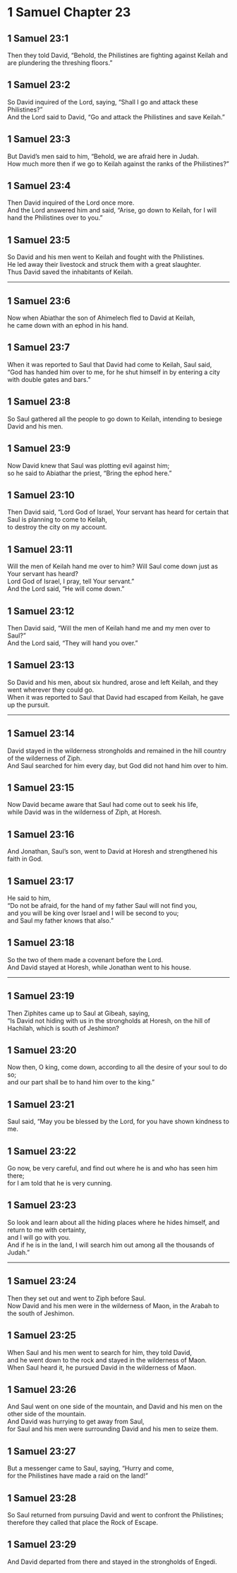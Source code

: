 # 1 Samuel Chapter 23

## 1 Samuel 23:1

Then they told David, “Behold, the Philistines are fighting against Keilah and are plundering the threshing floors.”

## 1 Samuel 23:2

So David inquired of the Lord, saying, “Shall I go and attack these Philistines?”  
And the Lord said to David, “Go and attack the Philistines and save Keilah.”

## 1 Samuel 23:3

But David’s men said to him, “Behold, we are afraid here in Judah.  
How much more then if we go to Keilah against the ranks of the Philistines?”

## 1 Samuel 23:4

Then David inquired of the Lord once more.  
And the Lord answered him and said, “Arise, go down to Keilah, for I will hand the Philistines over to you.”

## 1 Samuel 23:5

So David and his men went to Keilah and fought with the Philistines.  
He led away their livestock and struck them with a great slaughter.  
Thus David saved the inhabitants of Keilah.

---

## 1 Samuel 23:6

Now when Abiathar the son of Ahimelech fled to David at Keilah,  
he came down with an ephod in his hand.

## 1 Samuel 23:7

When it was reported to Saul that David had come to Keilah, Saul said,  
“God has handed him over to me, for he shut himself in by entering a city with double gates and bars.”

## 1 Samuel 23:8

So Saul gathered all the people to go down to Keilah, intending to besiege David and his men.

## 1 Samuel 23:9

Now David knew that Saul was plotting evil against him;  
so he said to Abiathar the priest, “Bring the ephod here.”

## 1 Samuel 23:10

Then David said, “Lord God of Israel, Your servant has heard for certain that Saul is planning to come to Keilah,  
to destroy the city on my account.

## 1 Samuel 23:11

Will the men of Keilah hand me over to him? Will Saul come down just as Your servant has heard?  
Lord God of Israel, I pray, tell Your servant.”  
And the Lord said, “He will come down.”

## 1 Samuel 23:12

Then David said, “Will the men of Keilah hand me and my men over to Saul?”  
And the Lord said, “They will hand you over.”

## 1 Samuel 23:13

So David and his men, about six hundred, arose and left Keilah, and they went wherever they could go.  
When it was reported to Saul that David had escaped from Keilah, he gave up the pursuit.

---

## 1 Samuel 23:14

David stayed in the wilderness strongholds and remained in the hill country of the wilderness of Ziph.  
And Saul searched for him every day, but God did not hand him over to him.

## 1 Samuel 23:15

Now David became aware that Saul had come out to seek his life,  
while David was in the wilderness of Ziph, at Horesh.

## 1 Samuel 23:16

And Jonathan, Saul’s son, went to David at Horesh and strengthened his faith in God.

## 1 Samuel 23:17

He said to him,  
“Do not be afraid, for the hand of my father Saul will not find you,  
and you will be king over Israel and I will be second to you;  
and Saul my father knows that also.”

## 1 Samuel 23:18

So the two of them made a covenant before the Lord.  
And David stayed at Horesh, while Jonathan went to his house.

---

## 1 Samuel 23:19

Then Ziphites came up to Saul at Gibeah, saying,  
“Is David not hiding with us in the strongholds at Horesh, on the hill of Hachilah, which is south of Jeshimon?

## 1 Samuel 23:20

Now then, O king, come down, according to all the desire of your soul to do so;  
and our part shall be to hand him over to the king.”

## 1 Samuel 23:21

Saul said, “May you be blessed by the Lord, for you have shown kindness to me.

## 1 Samuel 23:22

Go now, be very careful, and find out where he is and who has seen him there;  
for I am told that he is very cunning.

## 1 Samuel 23:23

So look and learn about all the hiding places where he hides himself, and return to me with certainty,  
and I will go with you.  
And if he is in the land, I will search him out among all the thousands of Judah.”

---

## 1 Samuel 23:24

Then they set out and went to Ziph before Saul.  
Now David and his men were in the wilderness of Maon, in the Arabah to the south of Jeshimon.

## 1 Samuel 23:25

When Saul and his men went to search for him, they told David,  
and he went down to the rock and stayed in the wilderness of Maon.  
When Saul heard it, he pursued David in the wilderness of Maon.

## 1 Samuel 23:26

And Saul went on one side of the mountain, and David and his men on the other side of the mountain.  
And David was hurrying to get away from Saul,  
for Saul and his men were surrounding David and his men to seize them.

## 1 Samuel 23:27

But a messenger came to Saul, saying, “Hurry and come,  
for the Philistines have made a raid on the land!”

## 1 Samuel 23:28

So Saul returned from pursuing David and went to confront the Philistines;  
therefore they called that place the Rock of Escape.

## 1 Samuel 23:29

And David departed from there and stayed in the strongholds of Engedi.
